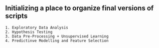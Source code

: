 ## Initializing a place to organize final versions of scripts

    1. Exploratory Data Analysis
    2. Hypothesis Testing
    3. Data Pre-Processing + Unsupervised Learning
    4. Predictinve Modelling and Feature Selection
   
